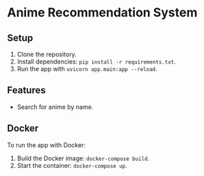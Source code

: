 # Anime Recommendation System

## Setup

1. Clone the repository.
2. Install dependencies: `pip install -r requirements.txt`.
3. Run the app with `uvicorn app.main:app --reload`.

## Features

- Search for anime by name.

## Docker

To run the app with Docker:

1. Build the Docker image: `docker-compose build`.
2. Start the container: `docker-compose up`.
